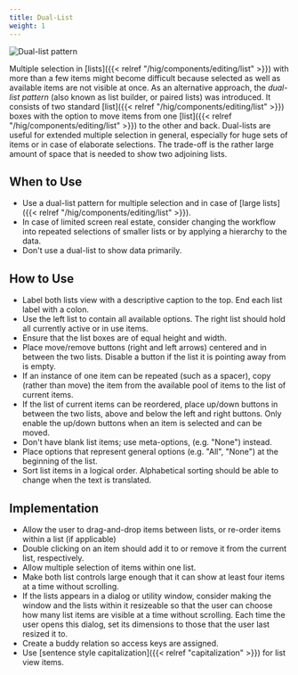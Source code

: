 ```yaml
---
title: Dual-List
weight: 1
---
```


![Dual-list pattern](/hig/DualListOrdering.png)

Multiple selection in
[lists]({{< relref "/hig/components/editing/list" >}}) with
more than a few items might become difficult because selected as well as
available items are not visible at once. As an alternative approach, the
*dual-list pattern* (also known as list builder, or paired lists) was
introduced. It consists of two standard
[list]({{< relref "/hig/components/editing/list" >}}) boxes
with the option to move items from one
[list]({{< relref "/hig/components/editing/list" >}}) to the
other and back. Dual-lists are useful for extended multiple selection in
general, especially for huge sets of items or in case of elaborate
selections. The trade-off is the rather large amount of space that is
needed to show two adjoining lists.

When to Use
-----------

-   Use a dual-list pattern for multiple selection and in case of
    [large lists]({{< relref "/hig/components/editing/list" >}}).
-   In case of limited screen real estate, consider changing the
    workflow into repeated selections of smaller lists or by applying a
    hierarchy to the data.
-   Don't use a dual-list to show data primarily.

How to Use
----------

-   Label both lists view with a descriptive caption to the top. End
    each list label with a colon.
-   Use the left list to contain all available options. The right list
    should hold all currently active or in use items.
-   Ensure that the list boxes are of equal height and width.
-   Place move/remove buttons (right and left arrows) centered and in
    between the two lists. Disable a button if the list it is pointing
    away from is empty.
-   If an instance of one item can be repeated (such as a spacer), copy
    (rather than move) the item from the available pool of items to the
    list of current items.
-   If the list of current items can be reordered, place up/down buttons
    in between the two lists, above and below the left and right
    buttons. Only enable the up/down buttons when an item is selected
    and can be moved.
-   Don't have blank list items; use meta-options, (e.g. "None")
    instead.
-   Place options that represent general options (e.g. "All",
    "None") at the beginning of the list.
-   Sort list items in a logical order. Alphabetical sorting should be
    able to change when the text is translated.

Implementation
--------------

-   Allow the user to drag-and-drop items between lists, or re-order
    items within a list (if applicable)
-   Double clicking on an item should add it to or remove it from the
    current list, respectively.
-   Allow multiple selection of items within one list.
-   Make both list controls large enough that it can show at least four
    items at a time without scrolling.
-   If the lists appears in a dialog or utility window, consider making
    the window and the lists within it resizeable so that the user can
    choose how many list items are visible at a time without scrolling.
    Each time the user opens this dialog, set its dimensions to those
    that the user last resized it to.
-   Create a buddy relation so access keys are assigned.
-   Use [sentence style capitalization]({{< relref "capitalization" >}})
    for list view items.
